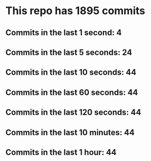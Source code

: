 # This repo has 1895 commits

## Commits in the last 1 second: 4
## Commits in the last 5 seconds: 24
## Commits in the last 10 seconds: 44
## Commits in the last 60 seconds: 44
## Commits in the last 120 seconds: 44
## Commits in the last 10 minutes: 44
## Commits in the last 1 hour: 44
